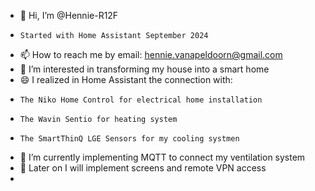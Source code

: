 - 👋 Hi, I’m @Hennie-R12F
-     Started with Home Assistant September 2024
- 📫 How to reach me by email: hennie.vanapeldoorn@gmail.com
- 👀 I’m interested in transforming my house into a smart home
- 😄 I realized in Home Assistant the connection with:
-     The Niko Home Control for electrical home installation
-     The Wavin Sentio for heating system
-     The SmartThinQ LGE Sensors for my cooling systmen 
- 🌱 I’m currently implementing MQTT to connect my ventilation system
- 🌱 Later on I will implement screens and remote VPN access
- 

<!---
Hennie-R12F/Hennie-R12F is a ✨ special ✨ repository because its `README.md` (this file) appears on your GitHub profile.
You can click the Preview link to take a look at your changes.
--->
